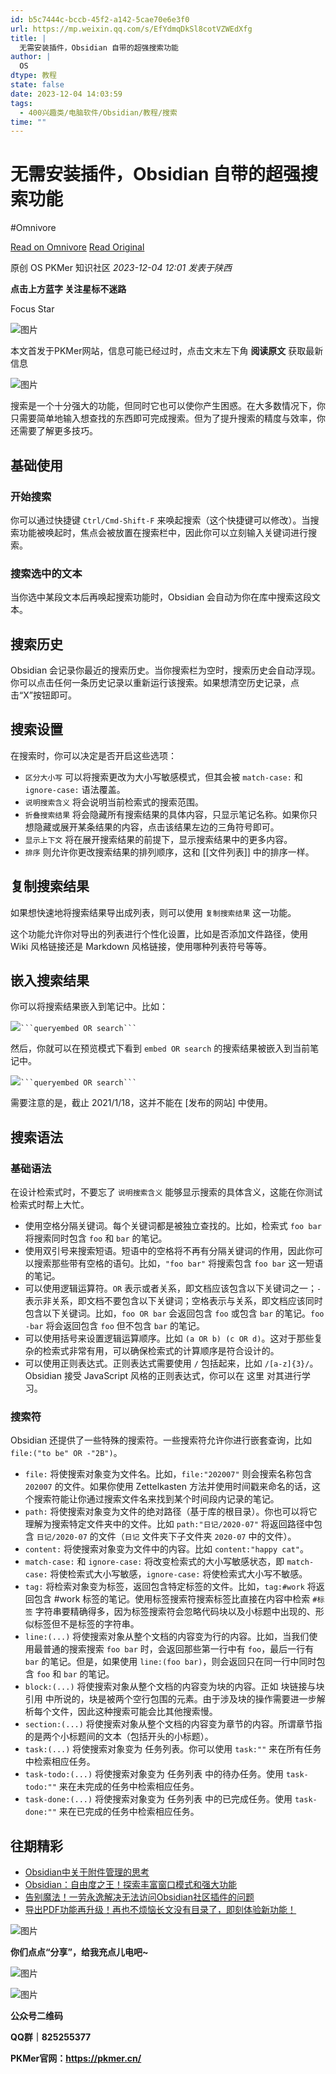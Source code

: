```yaml
---
id: b5c7444c-bccb-45f2-a142-5cae70e6e3f0
url: https://mp.weixin.qq.com/s/EfYdmqDkSl8cotVZWEdXfg
title: |
  无需安装插件，Obsidian 自带的超强搜索功能
author: |
  OS
dtype: 教程
state: false
date: 2023-12-04 14:03:59
tags:
  - 400兴趣类/电脑软件/Obsidian/教程/搜索
time: ""
---
```



# 无需安装插件，Obsidian 自带的超强搜索功能
#Omnivore

[Read on Omnivore](https://omnivore.app/me/https-mp-weixin-qq-com-s-ef-ydmq-dk-sl-8-cot-vzw-ed-xfg-18c336d089a)
[Read Original](https://mp.weixin.qq.com/s/EfYdmqDkSl8cotVZWEdXfg)

原创  OS  PKMer 知识社区 _2023-12-04 12:01_ _发表于陕西_ 

**点击上方蓝字 关注星标不迷路**

Focus Star

![图片](https://proxy-prod.omnivore-image-cache.app/0x0,s2Rh43I6yVIexkTl2gWNNXDbytreXZCLKCREZmGtpbp4/https://mmbiz.qpic.cn/sz_mmbiz_png/epTcXdtRjfMWsbZ9LA2WqWHzMDJ5V4JzQofTmqxhbiabNmdCQZbjzplGjhT5GUIf5Ea09Rb9YaaaQypzX7gG6PA/640?wx_fmt=png)

本文首发于PKMer网站，信息可能已经过时，点击文末左下角 **阅读原文** 获取最新信息

![图片](https://proxy-prod.omnivore-image-cache.app/0x0,soNtwZDGiJ77o56PWVPfJf0uKTcoFSr3xfunzinJ7w7k/https://mmbiz.qpic.cn/sz_mmbiz_png/epTcXdtRjfPnXZnFrD8v9q5Td2H7ib8WTOjYZvZfDniaRP5qGKHYbXrLib5yqHFB4yzarxRibJYqBywUAvD2Nz9pag/640?wx_fmt=png&from=appmsg)

搜索是一个十分强大的功能，但同时它也可以使你产生困惑。在大多数情况下，你只需要简单地输入想查找的东西即可完成搜索。但为了提升搜索的精度与效率，你还需要了解更多技巧。

## 基础使用

### 开始搜索

你可以通过快捷键 `Ctrl/Cmd-Shift-F` 来唤起搜索（这个快捷键可以修改）。当搜索功能被唤起时，焦点会被放置在搜索栏中，因此你可以立刻输入关键词进行搜索。

### 搜索选中的文本

当你选中某段文本后再唤起搜索功能时，Obsidian 会自动为你在库中搜索这段文本。

## 搜索历史

Obsidian 会记录你最近的搜索历史。当你搜索栏为空时，搜索历史会自动浮现。你可以点击任何一条历史记录以重新运行该搜索。如果想清空历史记录，点击“X”按钮即可。

## 搜索设置

在搜索时，你可以决定是否开启这些选项：

* `区分大小写` 可以将搜索更改为大小写敏感模式，但其会被 `match-case:` 和 `ignore-case:` 语法覆盖。
* `说明搜索含义` 将会说明当前检索式的搜索范围。
* `折叠搜索结果` 将会隐藏所有搜索结果的具体内容，只显示笔记名称。如果你只想隐藏或展开某条结果的内容，点击该结果左边的三角符号即可。
* `显示上下文` 将在展开搜索结果的前提下，显示搜索结果中的更多内容。
* `排序` 则允许你更改搜索结果的排列顺序，这和 \[\[文件列表\]\] 中的排序一样。

## 复制搜索结果

如果想快速地将搜索结果导出成列表，则可以使用 `复制搜索结果` 这一功能。

这个功能允许你对导出的列表进行个性化设置，比如是否添加文件路径，使用 Wiki 风格链接还是 Markdown 风格链接，使用哪种列表符号等等。

## 嵌入搜索结果

你可以将搜索结果嵌入到笔记中。比如：

![](https://proxy-prod.omnivore-image-cache.app/0x0,sbjU3IJ3WBsKNGAJjEygbA9q30UysQf0MpP52cJx-bag/https://mmbiz.qpic.cn/mmbiz_svg/ic3ibEjvYaKJxBj47ccnYYvfHjE7sPc2ATURhto8cWA7iaVbVSCA0O6v7h6IgXCcoA5cibbX1D0lBkqmUiasKeWs97HcRaficwAiciax/640?wx_fmt=svg&from=appmsg)```` ```queryembed OR search``` ````

然后，你就可以在预览模式下看到 `embed OR search` 的搜索结果被嵌入到当前笔记中。

![](https://proxy-prod.omnivore-image-cache.app/0x0,sbjU3IJ3WBsKNGAJjEygbA9q30UysQf0MpP52cJx-bag/https://mmbiz.qpic.cn/mmbiz_svg/ic3ibEjvYaKJxBj47ccnYYvfHjE7sPc2ATURhto8cWA7iaVbVSCA0O6v7h6IgXCcoA5cibbX1D0lBkqmUiasKeWs97HcRaficwAiciax/640?wx_fmt=svg&from=appmsg)```` ```queryembed OR search``` ````

需要注意的是，截止 2021/1/18，这并不能在 \[发布的网站\] 中使用。

## 搜索语法

### 基础语法

在设计检索式时，不要忘了 `说明搜索含义` 能够显示搜索的具体含义，这能在你测试检索式时帮上大忙。

* 使用空格分隔关键词。每个关键词都是被独立查找的。比如，检索式 `foo bar` 将搜索同时包含 `foo` 和 `bar` 的笔记。
* 使用双引号来搜索短语。短语中的空格将不再有分隔关键词的作用，因此你可以搜索那些带有空格的语句。比如，`"foo bar"` 将搜索包含 `foo bar` 这一短语的笔记。
* 可以使用逻辑运算符。`OR` 表示或者关系，即文档应该包含以下关键词之一；`-` 表示非关系，即文档不要包含以下关键词；空格表示与关系，即文档应该同时包含以下关键词。比如，`foo OR bar` 会返回包含 `foo` 或包含 `bar` 的笔记。`foo -bar` 将会返回包含 `foo` 但不包含 `bar` 的笔记。
* 可以使用括号来设置逻辑运算顺序。比如 `(a OR b) (c OR d)`。这对于那些复杂的检索式非常有用，可以确保检索式的计算顺序是符合设计的。
* 可以使用正则表达式。正则表达式需要使用 `/` 包括起来，比如 `/[a-z]{3}/`。Obsidian 接受 JavaScript 风格的正则表达式，你可以在 这里 对其进行学习。

### 搜索符

Obsidian 还提供了一些特殊的搜索符。一些搜索符允许你进行嵌套查询，比如 `file:("to be" OR -"2B")`。

* `file:` 将使搜索对象变为文件名。比如，`file:"202007"` 则会搜索名称包含 `202007` 的文件。如果你使用 Zettelkasten 方法并使用时间戳来命名的话，这个搜索符能让你通过搜索文件名来找到某个时间段内记录的笔记。
* `path:` 将使搜索对象变为文件的绝对路径（基于库的根目录）。你也可以将它理解为搜索特定文件夹中的文件。比如 `path:"日记/2020-07"` 将返回路径中包含 `日记/2020-07` 的文件（`日记` 文件夹下子文件夹 `2020-07` 中的文件）。
* `content:` 将使搜索对象变为文件中的内容。比如 `content:"happy cat"`。
* `match-case:` 和 `ignore-case:` 将改变检索式的大小写敏感状态，即 `match-case:` 将使检索式大小写敏感，`ignore-case:` 将使检索式大小写不敏感。
* `tag:` 将检索对象变为标签，返回包含特定标签的文件。比如，`tag:#work` 将返回包含 #work 标签的笔记。使用标签搜索符搜索标签比直接在内容中检索 `#标签` 字符串要精确得多，因为标签搜索符会忽略代码块以及小标题中出现的、形似标签但不是标签的字符串。
* `line:(...)` 将使搜索对象从整个文档的内容变为行的内容。比如，当我们使用最普通的搜索搜索 `foo bar` 时，会返回那些第一行中有 `foo`，最后一行有 `bar` 的笔记。但是，如果使用 `line:(foo bar)`，则会返回只在同一行中同时包含 `foo` 和 `bar` 的笔记。
* `block:(...)` 将使搜索对象从整个文档的内容变为块的内容。正如 块链接与块引用 中所说的，块是被两个空行包围的元素。由于涉及块的操作需要进一步解析每个文件，因此这种搜索可能会比其他搜索慢。
* `section:(...)` 将使搜索对象从整个文档的内容变为章节的内容。所谓章节指的是两个小标题间的文本（包括开头的小标题）。
* `task:(...)` 将使搜索对象变为 任务列表。你可以使用 `task:""` 来在所有任务中检索相应任务。
* `task-todo:(...)` 将使搜索对象变为 任务列表 中的待办任务。使用 `task-todo:""` 来在未完成的任务中检索相应任务。
* `task-done:(...)` 将使搜索对象变为 任务列表 中的已完成任务。使用 `task-done:""` 来在已完成的任务中检索相应任务。

## 往期精彩

* [Obsidian中关于附件管理的思考](http://mp.weixin.qq.com/s?%5F%5Fbiz=MzkzNTUyMTgwMA==&mid=2247484624&idx=1&sn=092774ab2e690f3598957944bd7bb108&chksm=c2adffb7f5da76a123a677e946aa6682a837df165756bbb33f0dbfc26a0fc83d27e7f4970b14&scene=21#wechat%5Fredirect)
* [Obsidian：自由度之王！探索丰富窗口模式和强大功能](http://mp.weixin.qq.com/s?%5F%5Fbiz=MzkzNTUyMTgwMA==&mid=2247484404&idx=1&sn=ef7fe81278f5c14a354c2beab970dd03&chksm=c2adf893f5da71854ce2cadf8f09fdf1e42962b9c7c0379fcafcba0966f5d78ee913d6cbc198&scene=21#wechat%5Fredirect)
* [告别魔法！一劳永逸解决无法访问Obsidian社区插件的问题](http://mp.weixin.qq.com/s?%5F%5Fbiz=MzkzNTUyMTgwMA==&mid=2247483697&idx=1&sn=b70bd6a0f3cba0f2ec6dbd093a803f17&chksm=c2adfa56f5da7340e9be7ff4403eaca2b9317ef25bb35ea2b939316ce19b4b62a470aed9852a&scene=21#wechat%5Fredirect)
* [导出PDF功能再升级！再也不烦恼长文没有目录了，即刻体验新功能！](http://mp.weixin.qq.com/s?%5F%5Fbiz=MzkzNTUyMTgwMA==&mid=2247484339&idx=1&sn=ccccec82e8ac5678b7638080198c83dd&chksm=c2adf8d4f5da71c2e811e339eaacc41ab7b13c0c2f4943126947b96e18acf660504b1dcbcd5e&scene=21#wechat%5Fredirect)

![图片](https://proxy-prod.omnivore-image-cache.app/0x0,sAEHIqppGl9N5_7OpDzVbyWGw0fFBIPgaRGAKLITuK_Q/https://mmbiz.qpic.cn/sz_mmbiz_gif/epTcXdtRjfMWsbZ9LA2WqWHzMDJ5V4JzTGAnJaiafncsqKZcFKYGDTeR24ma4JRPcNBHzWktk0JYS5qhobebibhQ/640?wx_fmt=gif)

**你们点点“分享”，给我充点儿电吧\~**

![图片](https://proxy-prod.omnivore-image-cache.app/0x0,sz31etAzuv6ToJvr3njpTJ48QO8cmNmqTZU44vxzZzPQ/https://mmbiz.qpic.cn/mmbiz_svg/ic3ibEjvYaKJxBj47ccnYYvbPicCxxs2nZzwHdGqWTEQOjHJdYdib8a3FzGSDIpYOKoc8UA9bxxxl0PHmuD4iav2iaAeQYGiaZqg0eW/640?wx_fmt=svg)

![图片](https://proxy-prod.omnivore-image-cache.app/0x0,sgVYnzKbyiwBccyzggFoxOOrCYROSItu5m3FHxSYOxzA/https://mmbiz.qpic.cn/sz_mmbiz_jpg/epTcXdtRjfMWsbZ9LA2WqWHzMDJ5V4Jz3LMH9gVX0lO6ic3T9hmXTbmQ0sLic9JoxXMlMibow3OibZlbOAl65ibpAVw/640?wx_fmt=jpeg)

**公众号二维码**

**QQ群｜825255377**

**PKMer官网：https://pkmer.cn/**



